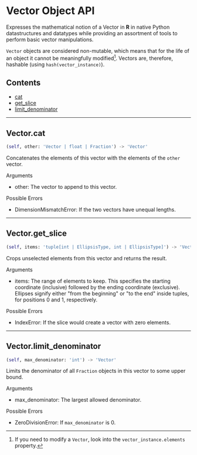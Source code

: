 # Vector Object API

Expresses the mathematical notion of a Vector in **R** in native
    Python datastructures and datatypes while providing an
    assortment of tools to perform basic vector manipulations.

`Vector` objects are considered non-mutable, which means that for
    the life of an object it cannot be meaningfully modified[^1].
    Vectors are, therefore, hashable (using
    `hash(vector_instance)`).

[^1]: If you need to modify a `Vector`, look into the
    `vector_instance.elements` property.

## Contents

- [cat](#vectorcat)
- [get\_slice](#vectorget\_slice)
- [limit\_denominator](#vectorlimit\_denominator)

---

## Vector.cat
```python
(self, other: 'Vector | float | Fraction') -> 'Vector'
```
Concatenates the elements of this vector with the elements of
    the `other` vector.

Arguments
- other: The vector to append to this vector.

Possible Errors
- DimensionMismatchError: If the two vectors have unequal
    lengths.

---

## Vector.get\_slice
```python
(self, items: 'tuple[int | EllipsisType, int | EllipsisType]') -> 'Vector'
```
Crops unselected elements from this vector and returns the
    result.

Arguments
- items: The range of elements to keep. This specifies the
    starting coordinate (inclusive) followed by the ending
    coordinate (exclusive). Ellipses signify either "from the
    beginning" or "to the end" inside tuples, for positions 0
    and 1, respectively.

Possible Errors
- IndexError: If the slice would create a vector with zero
    elements.

---

## Vector.limit\_denominator
```python
(self, max_denominator: 'int') -> 'Vector'
```
Limits the denominator of all `Fraction` objects in this
    vector to some upper bound.

Arguments
- max_denominator: The largest allowed denominator.

Possible Errors
- ZeroDivisionError: If `max_denominator` is 0.

<!--This file has been automatically generated-->
